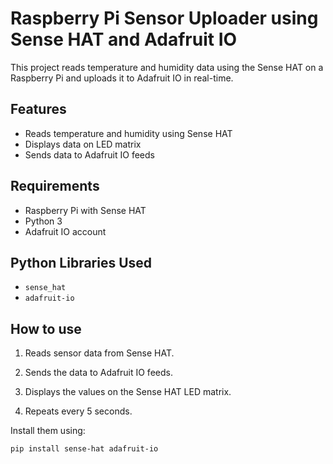 # Raspberry Pi Sensor Uploader using Sense HAT and Adafruit IO

This project reads temperature and humidity data using the Sense HAT on a Raspberry Pi and uploads it to Adafruit IO in real-time.

##  Features

- Reads temperature and humidity using Sense HAT
- Displays data on LED matrix
- Sends data to Adafruit IO feeds

##  Requirements

- Raspberry Pi with Sense HAT
- Python 3
- Adafruit IO account

##  Python Libraries Used

- `sense_hat`
- `adafruit-io`

##  How to use
1) Reads sensor data from Sense HAT.

2) Sends the data to Adafruit IO feeds.

3) Displays the values on the Sense HAT LED matrix.

4) Repeats every 5 seconds.


Install them using:
```bash
pip install sense-hat adafruit-io



